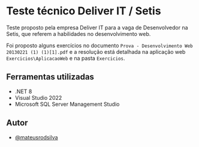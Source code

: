 # Teste técnico Deliver IT / Setis

Teste proposto pela empresa Deliver IT para a vaga de Desenvolvedor na Setis, que referem a habilidades no desenvolvimento web.

Foi proposto alguns exercícios no documento `Prova - Desenvolvimento Web 20130221 (1) (1)[1].pdf` e a resolução está detalhada na aplicação web `Exercicios\AplicacaoWeb` e na pasta `Exercicios`.
    
## Ferramentas utilizadas

- .NET 8
- Visual Studio 2022
- Microsoft SQL Server Management Studio 

## Autor

- [@mateusrodsilva](https://www.github.com/mateusrodsilva)
